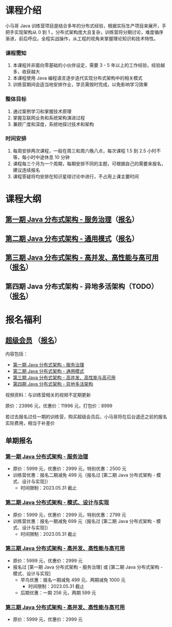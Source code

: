 # 课程介绍
小马哥 Java 训练营项目是结合多年的分布式经验，根据实际生产项目来展开，手把手实现架构从 0 到 1 。分布式架构庞大且复杂，训练营将分期讨论，难度循序渐进，前后呼应。全程实战操作，从工程的视角来掌握理论知识和技术特性。

### 课程需知

1. 本课程并非面向零基础的小伙伴设定，需要 3 - 5 年以上的工作经验，经验越多，收获越大
2. 本课程使用 Java 编程语言逐步迭代实现分布式架构中的相关模式
3. 训练营期间会适当地安排作业，学员需按时完成，以免影响学习效果


### 整体目标

1. 通过案例学习和掌握技术原理
2. 掌握互联网业务和系统架构演进过程
3. 兼顾广度和深度，系统地探讨技术和架构

### 时间安排

1.  每周安排两次课程，一般在周三和周六晚八点，每次课程 1.5 到 2.5 小时不等，每小时中途休息 10 分钟
2. 课程每三个月为一个周期，每期安排不同的主题，可根据自己的需要来报名，建议连续报名
3. 课程答疑将均安排在知识星球讨论中进行，不占用上课主要时间

# 课程大纲

## [第一期 Java 分布式架构 - 服务治理](stage-1)（[**报名**](https://mqu.h5.xeknow.com/s/1I2W75a)）
## [第二期 Java 分布式架构 - 通用模式](stage-2)（[**报名**](https://mqu.xet.tech/s/9PPWG)）
## [第三期 Java 分布式架构 - 高并发、高性能与高可用](stage-3)（[**报名**](https://mqu.xet.tech/s/9PPWG)）
## 第四期 Java 分布式架构 - 异地多活架构（TODO）（[**报名**](https://mqu.xet.tech/s/30AIub)）

# 报名福利

## [超级会员](https://mqu.xet.tech/s/3GN2Xy) （[**报名**](https://mqu.xet.tech/s/3GN2Xy)）

内容包括：
- [第一期 Java 分布式架构 - 服务治理](https://mqu.h5.xeknow.com/s/1I2W75a) 
- [第二期 Java 分布式架构 - 通用模式](https://mqu.xet.tech/s/9PPWG)
- [第三期 Java 分布式架构 - 高并发、高性能与高可用](https://mqu.xet.tech/s/9PPWG)
- [第四期 Java 分布式架构 - 异地多活架构](https://mqu.xet.tech/s/30AIub)

视频资料：与训练营相关的视频不定期更新

原价：23996 元，优惠价：11996 元，打包价：8999

若过去报名过任一期的训练营，购买超级会员后，小马哥将在后台退还之前的报名实际费用，相当于补差价


## 单期报名

### [第一期 Java 分布式架构 - 服务治理](https://mqu.h5.xeknow.com/s/1I2W75a)
- 原价：5999 元，优惠价：2999 元，特别优惠：2500 元
- 训练营优惠：报名二期减免 499 元（报名过 [第二期 Java 分布式架构 - 模式、设计与实现]）
  - 时间限制：2023.05.31 截止
    
### [第二期 Java 分布式架构 - 模式、设计与实现](https://mqu.xet.tech/s/1UDiMh)
- 原价：5999 元，优惠价：2999 元，特别优惠：2799 元
- 训练营优惠：报名一期减免 699 元（报名过 [第二期 Java 分布式架构 - 模式、设计与实现]）
  - 时间限制：2023.05.31 截止

### [第三期 Java 分布式架构 - 高并发、高性能与高可用](https://mqu.xet.tech/s/9PPWG)
- 原价：5999 元，优惠价：2999 元
- 报名过 [第一期 Java 分布式架构 - 服务治理] 或 [第二期 Java 分布式架构 - 模式、设计与实现] 
  - 早鸟优惠：报名一期减免 499 元、两期减免 1000 元
    - 时间限制：2023.05.31 截止
  - 后期优惠：一期 256 元，两期 599 元

### [第三期 Java 分布式架构 - 高并发、高性能与高可用](https://mqu.xet.tech/s/9PPWG)
- 原价：5999 元，优惠价：2999 元

